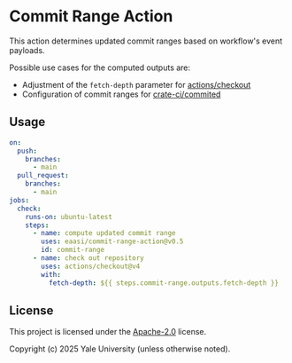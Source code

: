 # Commit Range Action

This action determines updated commit ranges based on workflow's event payloads.

Possible use cases for the computed outputs are:
- Adjustment of the `fetch-depth` parameter for [actions/checkout](https://github.com/actions/checkout)
- Configuration of commit ranges for [crate-ci/commited](https://github.com/crate-ci/committed)

## Usage

```yaml
on:
  push:
    branches:
      - main
  pull_request:
    branches:
      - main
jobs:
  check:
    runs-on: ubuntu-latest
    steps:
      - name: compute updated commit range
        uses: eaasi/commit-range-action@v0.5
        id: commit-range
      - name: check out repository
        uses: actions/checkout@v4
        with:
          fetch-depth: ${{ steps.commit-range.outputs.fetch-depth }}
```

## License

This project is licensed under the [Apache-2.0](./LICENSE) license.

Copyright (c) 2025 Yale University (unless otherwise noted).
